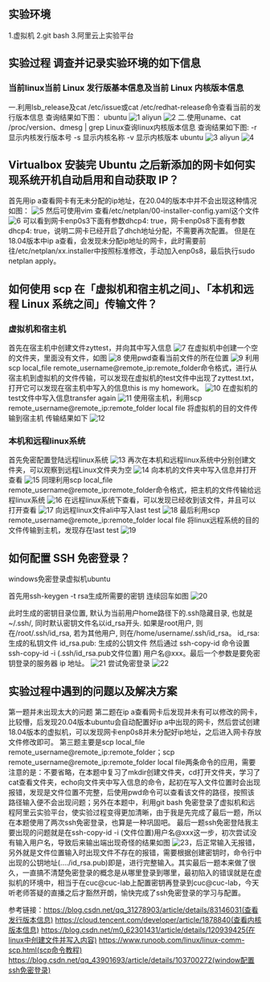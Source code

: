 ## 实验环境
1.虚拟机
2.git bash
3.阿里云上实验平台

## 实验过程 调查并记录实验环境的如下信息
### 当前linux当前 Linux 发行版基本信息及当前 Linux 内核版本信息
一.利用lsb_release及cat /etc/issue或cat /etc/redhat-release命令查看当前的发行版本信息
查询结果如下图：
ubuntu
![1](/png/ubuversion.png)
aliyun
![2](/png/aliyunversion.png)
二.使用uname、cat /proc/version、dmesg | grep Linux查询linux内核版本信息
查询结果如下图:
-r	显示内核发行版本号
-s	显示内核名称
-v	显示内核版本
ubuntu
![3](/png/ubukernelversion.png)
aliyun
![4](/png/alikernelversion.png)
## Virtualbox 安装完 Ubuntu 之后新添加的网卡如何实现系统开机自动启用和自动获取 IP？
首先用ip a查看网卡有无未分配的ip地址，在20.04的版本中并不会出现这种情况
如图：
![5](/png/view.png)
然后可使用vim 查看/etc/netplan/00-installer-config.yaml这个文件
![6](/png/networkcard.png)
可以看到网卡enp0s3下面有参数dhcp4: true，网卡enp0s8下面有参数dhcp4: true，说明二网卡已经开启了dhch地址分配，不需要再次配置。
但是在18.04版本中ip a查看，会发现未分配ip地址的网卡，此时需要前往/etc/netplan/xx.installer中按照标准修改，手动加入enp0s8，最后执行sudo netplan apply。
## 如何使用 scp 在「虚拟机和宿主机之间」、「本机和远程 Linux 系统之间」传输文件？
### 虚拟机和宿主机
首先在宿主机中创建文件zyttest，并向其中写入信息
![7](/png/createfile.png)
在虚拟机中创建一个空的文件夹，里面没有文件，如图
![8](/png/crfileubu.png)
使用pwd查看当前文件的所在位置
![9](/png/position.png)
利用scp local_file remote_username@remote_ip:remote_folder命令格式，进行从宿主机到虚拟机的文件传输，可以发现在虚拟机的test文件中出现了zyttest.txt，打开它可以发现在宿主机中写入的信息this is my homework。
![10](/png/success.png)
在虚拟机的test文件中写入信息transfer again
![11](/png/writein.png)
使用宿主机，利用scp remote_username@remote_ip:remote_folder local file 将虚拟机的目的文件传输到宿主机
传输结果如下
![12](/png/success2.png)
### 本机和远程linux系统
首先免密配置登陆远程linux系统
![13](/png/alikeyfree.png)
再次在本机和远程linux系统中分别创建文件夹，可以观察到远程Linux文件夹为空
![14](/png/createfile2.png)
向本机的文件夹中写入信息并打开查看
![15](/png/writein2.png)
同理利用scp local_file remote_username@remote_ip:remote_folder命令格式，把主机的文件传输给远程linux系统
![16](/png/transfer.png)
在远程linux系统下查看，可以发现已经收到该文件，并且可以打开查看
![17](/png/success3.png)
向远程linux文件ali中写入last test
![18](/png/writein3.png)
最后利用scp remote_username@remote_ip:remote_folder local file 将linux远程系统的目的文件传输到主机，发现存在last test
![19](/png/success4.png)
## 如何配置 SSH 免密登录？
windows免密登录虚拟机ubuntu

首先用ssh-keygen -t rsa生成所需要的密钥
连续回车如图
![20](/png/generatekey.png)

此时生成的密钥目录位置, 默认为当前用户home路径下的.ssh隐藏目录, 也就是~/.ssh/, 同时默认密钥文件名以id_rsa开头. 如果是root用户, 则在/root/.ssh/id_rsa, 若为其他用户, 则在/home/username/.ssh/id_rsa。
id_rsa: 生成的私钥文件
id_rsa.pub: 生成的公钥文件
然后通过 ssh-copy-id 命令设置ssh-copy-id -i (.ssh/id_rsa.pub文件位置) 用户名@xxx。最后一个参数是要免密钥登录的服务器 ip 地址。
![21](/png/connect.png)
尝试免密登录
![22](/png/login.png)

## 实验过程中遇到的问题以及解决方案
第一题并未出现太大的问题
第二题在ip a查看网卡后发现并未有可以修改的网卡，比较懵，后发现20.04版本ubuntu会自动配置好ip a中出现的网卡，然后尝试创建18.04版本的虚拟机，可以发现网卡enp0s8并未分配好ip地址，之后进入网卡存放文件修改即可。
第三题主要是scp local_file remote_username@remote_ip:remote_folder；scp remote_username@remote_ip:remote_folder local file两条命令的应用，需要注意的是：不要省略，在本题中复习了mkdir创建文件夹，cd打开文件夹，学习了cat查看文件夹，echo向文件夹中写入信息的命令，起初在写入文件位置时会出现报错，发现是文件位置不完整，后使用pwd命令可以查看该文件的路径，按照该路径输入便不会出现问题；另外在本题中，利用git bash 免密登录了虚拟机和远程阿里云实验平台，使实验过程变得更加清晰，由于我是先完成了最后一题，所以在本题使用了两次ssh免密登录，也算是一种巩固吧。
最后一题ssh免密登陆我主要出现的问题就是在ssh-copy-id -i (文件位置)用户名@xxx这一步，初次尝试没有输入用户名，导致后来输出端出现奇怪的结果如图
![23](/png/mistake.png)，后正常输入无报错，另外就是文件位置输入时出现文件不存在的报错，需要根据创建密钥时，命令行中出现的公钥地址(..../id_rsa.pub)即是，进行完整输入。其实最后一题本来做了很久，一直搞不清楚免密登录的概念是从哪里登录到哪里，最初陷入的错误就是在虚拟机的环境中，相当于在cuc@cuc-lab上配置密钥再登录到cuc@cuc-lab，今天听老师答疑的直播之后才豁然开朗，愉快完成了ssh免密登录的学习与配置。

参考链接：https://blog.csdn.net/qq_31278903/article/details/83146031(查看发行版本信息)
https://cloud.tencent.com/developer/article/1878840(查看内核版本信息)
https://blog.csdn.net/m0_62301431/article/details/120939425(在linux中创建文件并写入内容)
https://www.runoob.com/linux/linux-comm-scp.html(scp命令教程)
https://blog.csdn.net/qq_43901693/article/details/103700272(window配置ssh免密登录)

